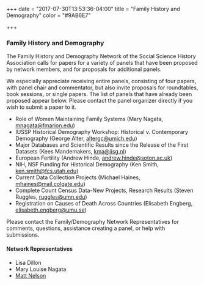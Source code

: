 +++
date = "2017-07-30T13:53:36-04:00"
title = "Family History and Demography"
color = "#9AB6E7"

+++

### Family History and Demography

The Family History and Demography Network of the Social Science History Association calls for papers for a variety of panels that have been proposed by network members, and for proposals for additional panels.

We especially appreciate receiving entire panels, consisting of four papers, with panel chair and commentator, but also invite proposals for roundtables, book sessions, or single papers. The list of panels that have already been proposed appear below. Please contact the panel organizer directly if you wish to submit a paper to it.

- Role of Women Maintaining Family Systems (Mary Nagata, mnagata@fmarion.edu)
- IUSSP Historical Demography Workshop: Historical v. Contemporary Demography (George Alter, altergc@umich.edu)
- Major Databases and Scientific Results since the Release of the First Datasets (Kees Mandemakers, kma@iisg.nl)
- European Fertility (Andrew Hinde, andrew.hinde@soton.ac.uk)
- NIH, NSF Funding for Historical Demography (Ken Smith, ken.smith@fcs.utah.edu)
- Current Data Collection Projects (Michael Haines, mhaines@mail.colgate.edu)
- Complete Count Census Data-New Projects, Research Results (Steven Ruggles, ruggles@umn.edu)
- Registration on Causes of Death Across Countries (Elisabeth Engberg, elisabeth.engberg@umu.se)

Please contact the Family/Demography Network Representatives for comments, questions, assistance creating a panel, or help with submissions.

#### Network Representatives

- Lisa Dillon
- Mary Louise Nagata
- [Matt Nelson](nels5091@umn.edu)
